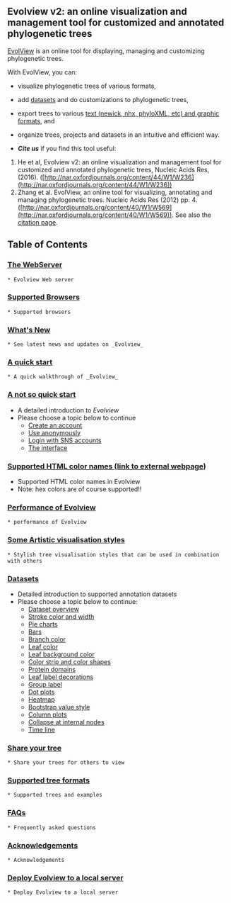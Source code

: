 ## Evolview v2: an online visualization and management tool for customized and annotated phylogenetic trees
[EvolView](www.evolgenius.info/evolview/) is an online tool for displaying, managing and customizing phylogenetic trees.

With EvolView, you can:
* visualize phylogenetic trees of various formats,
* add [datasets](Dataset) and do customizations to phylogenetic trees,
* export trees to various [text (newick, nhx, phyloXML, etc) and graphic formats](SupportedTreeFormats), and
* organize trees, projects and datasets in an intuitive and efficient way.

* _**Cite us**_ if you find this tool useful:
1. He et al, Evolview v2: an online visualization and management tool for customized and annotated phylogenetic trees, Nucleic Acids Res, (2016). ([http://nar.oxfordjournals.org/content/44/W1/W236](http://nar.oxfordjournals.org/content/44/W1/W236))
2. Zhang et al. EvolView, an online tool for visualizing, annotating and managing phylogenetic trees. Nucleic Acids Res (2012) pp. 4. ([http://nar.oxfordjournals.org/content/40/W1/W569](http://nar.oxfordjournals.org/content/40/W1/W569)). See also the [citation page](miscs/citation.md).

## Table of Contents

### [The WebServer](www.evolgenius.info/evolview/)
	* Evolview Web server

### [Supported Browsers](miscs/SupportedBrowsers.md)
	* Supported browsers

### [What's New](whatisnew/WhatsNew.md)
	* See latest news and updates on _Evolview_

### [A quick start](quickstart/QuickStart.md)
	* A quick walkthrough of _Evolview_

### [A not so quick start](notsoquickstart/NotSoQuickStart.md)
* A detailed introduction to _Evolview_
* Please choose a topic below to continue
	* [Create an account](notsoquickstart/1_create_new_account/CreateNewAccount.md)
	* [Use anonymously](notsoquickstart/2_Use_Anonymously/UseAnonymousely.md)
	* [Login with SNS accounts](notsoquickstart/3_Login_With_SNS_Accounts/LoginWithSNSAccounts.md)
	* [The interface](notsoquickstart/4_The_Interface/TheInterface.md)

### [Supported HTML color names (link to external webpage)](http://www.w3schools.com/colors/colors_names.asp)
* Supported HTML color names in Evolview
* Note: hex colors are of course supported!!

### [Performance of Evolview](miscs/evolviewperformance.md)
	* performance of Evolview

### [Some Artistic visualisation styles](treestyles/TreeStyles.md)
	* Stylish tree visualisation styles that can be used in combination with others

### [Datasets](Dataset)
* Detailed introduction to supported annotation datasets
* Please choose a topic below to continue:
	* [Dataset overview](DatasetOverview)
	*  [Stroke color and width](DatasetStroke)
	*  [Pie charts](DatasetPieCharts)
	*  [Bars](DatasetBars)
	*  [Branch color](DatasetBranchColor)
	*  [Leaf color](DatasetLeafColor)
	*  [Leaf background color](DatasetLeafBKColor)
	*  [Color strip and color shapes](DatasetColorStripShape)
	*  [Protein domains](DatasetProteinDomain)
	*  [Leaf label decorations](DatasetLeafLabelDeco)
	*  [Group label](DatasetGroupLabel)
	*  [Dot plots](DatasetDotplots)
	*  [Heatmap](DatasetHeatmap)
	*  [Bootstrap value style](DatasetBootstrapValueStyle)
	*  [Column plots](DatasetColumnPlots)
	*  [Collapse at internal nodes](DatasetCollapseInternalNodes)
	*  [Time line](DatasetTimeLine)

### [Share your tree](treesharing/TreeShare.md)
	* Share your trees for others to view

### [Supported tree formats](supportedtreeformats/SupportedTreeFormats.md)
	* Supported trees and examples

### [FAQs](FAQs/FAQs.md)
	* Frequently asked questions

### [Acknowledgements](miscs/Acknowledgements.md)
	* Acknowledgements

### [Deploy Evolview to a local server](miscs/DeployToLocal.md)
	* Deploy Evolview to a local server
